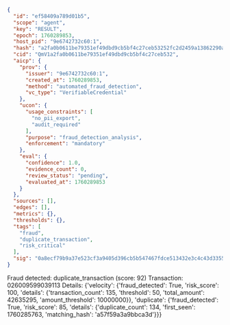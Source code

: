 ```json
{
  "id": "ef58409a789d01b5",
  "scope": "agent",
  "key": "RESULT",
  "epoch": 1760289853,
  "host_pid": "9e6742732c60:1",
  "hash": "a2fa0b0611be79351ef49dbd9cb5bf4c27ceb53252fc2d2459a13862290af3a9",
  "cid": "QmV1a2fa0b0611be79351ef49dbd9cb5bf4c27ceb532",
  "aicp": {
    "prov": {
      "issuer": "9e6742732c60:1",
      "created_at": 1760289853,
      "method": "automated_fraud_detection",
      "vc_type": "VerifiableCredential"
    },
    "ucon": {
      "usage_constraints": [
        "no_pii_export",
        "audit_required"
      ],
      "purpose": "fraud_detection_analysis",
      "enforcement": "mandatory"
    },
    "eval": {
      "confidence": 1.0,
      "evidence_count": 0,
      "review_status": "pending",
      "evaluated_at": 1760289853
    }
  },
  "sources": [],
  "edges": [],
  "metrics": {},
  "thresholds": {},
  "tags": [
    "fraud",
    "duplicate_transaction",
    "risk_critical"
  ],
  "sig": "0a8ecf79b9a37e523cf3a9405d396cb5b547467fdce513432e3c4c43d335577a"
}
```

Fraud detected: duplicate_transaction (score: 92)
Transaction: 026009599039113
Details: {'velocity': {'fraud_detected': True, 'risk_score': 100, 'details': {'transaction_count': 135, 'threshold': 50, 'total_amount': 42635295, 'amount_threshold': 10000000}}, 'duplicate': {'fraud_detected': True, 'risk_score': 85, 'details': {'duplicate_count': 134, 'first_seen': 1760285763, 'matching_hash': 'a57f59a3a9bbca3d'}}}